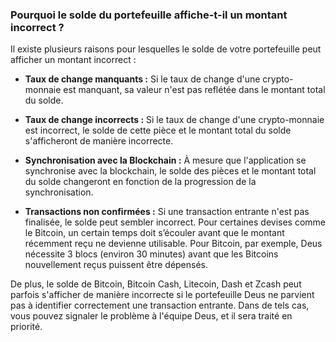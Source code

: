 ### Pourquoi le solde du portefeuille affiche-t-il un montant incorrect ?

Il existe plusieurs raisons pour lesquelles le solde de votre portefeuille peut afficher un montant incorrect :

- **Taux de change manquants :** Si le taux de change d'une crypto-monnaie est manquant, sa valeur n'est pas reflétée dans le montant total du solde.

- **Taux de change incorrects :** Si le taux de change d'une crypto-monnaie est incorrect, le solde de cette pièce et le montant total du solde s'afficheront de manière incorrecte.

- **Synchronisation avec la Blockchain :** À mesure que l'application se synchronise avec la blockchain, le solde des pièces et le montant total du solde changeront en fonction de la progression de la synchronisation.

- **Transactions non confirmées :** Si une transaction entrante n'est pas finalisée, le solde peut sembler incorrect. Pour certaines devises comme le Bitcoin, un certain temps doit s’écouler avant que le montant récemment reçu ne devienne utilisable. Pour Bitcoin, par exemple, Deus nécessite 3 blocs (environ 30 minutes) avant que les Bitcoins nouvellement reçus puissent être dépensés.

De plus, le solde de Bitcoin, Bitcoin Cash, Litecoin, Dash et Zcash peut parfois s'afficher de manière incorrecte si le portefeuille Deus ne parvient pas à identifier correctement une transaction entrante. Dans de tels cas, vous pouvez signaler le problème à l'équipe Deus, et il sera traité en priorité.